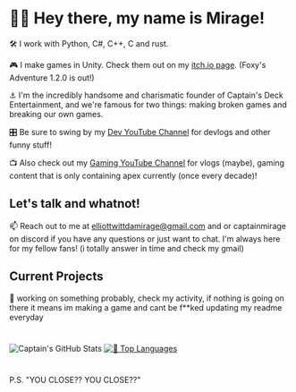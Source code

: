 # 🏴‍☠️ Hey there, my name is Mirage!

🛠️ I work with Python, C#, C++, C and rust.

🎮 I make games in Unity. Check them out on my [itch.io page](https://captain-mirage.itch.io/). (Foxy's Adventure 1.2.0 is out!)

⚓ I'm the incredibly handsome and charismatic founder of Captain's Deck Entertainment, and we're famous for two things: making broken games and breaking our own games.

🎛️ Be sure to swing by my [Dev YouTube Channel](https://www.youtube.com/@CaptainMirage) for devlogs and other funny stuff!

📺 Also check out my [Gaming YouTube Channel](https://www.youtube.com/@CaptMirage) for vlogs (maybe), gaming content that is only containing apex currently (once every decade)!

## Let's talk and whatnot!

📫 Reach out to me at elliottwittdamirage@gmail.com and or captainmirage on discord if you have any questions or just want to chat. I'm always here for my fellow fans! (i totally answer in time and check my gmail)

## Current Projects

🚀 working on something probably, check my activity, if nothing is going on there it means im making a game and cant be f**ked updating my readme everyday

#
![Captain's GitHub Stats](https://github-readme-stats.vercel.app/api?username=CaptainMirage&theme=gotham&show_icons=true)  [![🚀 Top Languages](https://github-readme-stats.vercel.app/api/top-langs/?username=CaptainMirage&theme=gotham&layout=compact)](https://github.com/anuraghazra/github-readme-stats)
#

P.S. "YOU CLOSE?? YOU CLOSE??"
